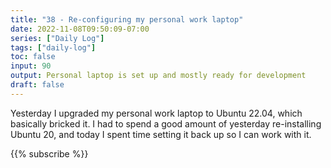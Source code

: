 ```yaml
---
title: "38 - Re-configuring my personal work laptop"
date: 2022-11-08T09:50:09-07:00
series: ["Daily Log"]
tags: ["daily-log"]
toc: false
input: 90
output: Personal laptop is set up and mostly ready for development
draft: false
---
```

Yesterday I upgraded my personal work laptop to Ubuntu 22.04, which basically bricked it. I had to spend a good amount of yesterday re-installing Ubuntu 20, and today I spent time setting it back up so I can work with it.

{{% subscribe %}}
